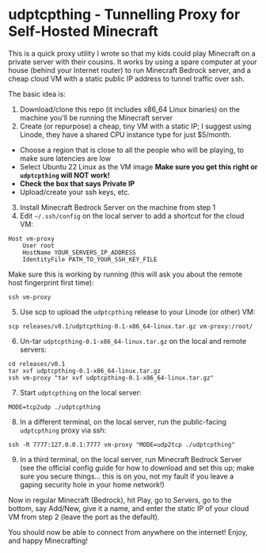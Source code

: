 # udptcpthing - Tunnelling Proxy for Self-Hosted Minecraft

This is a quick proxy utility I wrote so that my kids could play Minecraft on a private server with their cousins.  It works by using a spare computer at your house (behind your Internet router) to run Minecraft Bedrock server, and a cheap cloud VM with a static public IP address to tunnel traffic over ssh.

The basic idea is:

1. Download/clone this repo (it includes x86_64 Linux binaries) on the machine you'll be running the Minecraft server
2. Create (or repurpose) a cheap, tiny VM with a static IP; I suggest using Linode, they have a shared CPU instance type for just $5/month.
  - Choose a region that is close to all the people who will be playing, to make sure latencies are low
  - Select Ubuntu 22 Linux as the VM image **Make sure you get this right or `udptcpthing` will NOT work!**
  - **Check the box that says Private IP**
  - Upload/create your ssh keys, etc.
3. Install Minecraft Bedrock Server on the machine from step 1
4. Edit `~/.ssh/config` on the local server to add a shortcut for the cloud VM:
  ```
  Host vm-proxy
      User root
      HostName YOUR_SERVERS_IP_ADDRESS
      IdentityFile PATH_TO_YOUR_SSH_KEY_FILE
  ```
  Make sure this is working by running (this will ask you about the remote host fingerprint first time):
  ```
  ssh vm-proxy
  ```
5. Use scp to upload the `udptcpthing` release to your Linode (or other) VM:
  ```
  scp releases/v0.1/udptcpthing-0.1-x86_64-linux.tar.gz vm-proxy:/root/
  ```
6. Un-tar `udptcpthing-0.1-x86_64-linux.tar.gz` on the local and remote servers:
  ```
  cd releases/v0.1
  tar xvf udptcpthing-0.1-x86_64-linux.tar.gz
  ssh vm-proxy "tar xvf udptcpthing-0.1-x86_64-linux.tar.gz"
  ```
7. Start `udptcpthing` on the local server:
  ```
  MODE=tcp2udp ./udptcpthing
  ```
8. In a different terminal, on the local server, run the public-facing `udptcpthing` proxy via ssh:
  ```
  ssh -R 7777:127.0.0.1:7777 vm-proxy "MODE=udp2tcp ./udptcpthing"
  ```
9. In a third terminal, on the local server, run Minecraft Bedrock Server (see the official config guide for how to download and set this up; make sure you secure things... this is on you, not my fault if you leave a gaping security hole in your home network!)

Now in regular Minecraft (Bedrock), hit Play, go to Servers, go to the bottom, say Add/New, give it a name, and enter the static IP of your cloud VM from step 2 (leave the port as the default).

You should now be able to connect from anywhere on the internet!  Enjoy, and happy Minecrafting!
